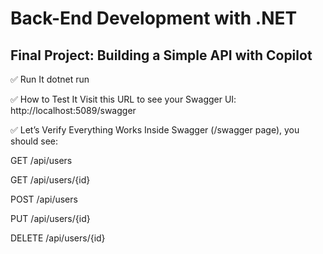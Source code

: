 # Back-End Development with .NET

## Final Project: Building a Simple API with Copilot

✅ Run It
dotnet run

✅ How to Test It
Visit this URL to see your Swagger UI:
http://localhost:5089/swagger

✅ Let’s Verify Everything Works
Inside Swagger (/swagger page), you should see:

GET /api/users

GET /api/users/{id}

POST /api/users

PUT /api/users/{id}

DELETE /api/users/{id}

